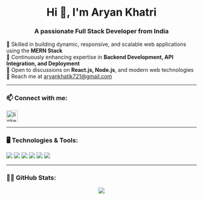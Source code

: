 <h1 align="center">Hi 👋, I'm Aryan Khatri</h1>
<h3 align="center">A passionate Full Stack Developer from India</h3>

<p align="left">
🔹 Skilled in building dynamic, responsive, and scalable web applications using the <b>MERN Stack</b><br>
🚀 Continuously enhancing expertise in <b>Backend Development, API Integration, and Deployment</b><br>
💬 Open to discussions on <b>React.js, Node.js</b>, and modern web technologies<br>
📧 Reach me at <a href="aryankhatik721@gmail.com">aryankhatik721@gmail.com</a><br>
</p>

---

### 📫 Connect with me:
<p align="left">
  <a href="[https://www.linkedin.com/in/your-linkedin](https://www.linkedin.com/in/aryan-khatri-8587b3251/)" target="blank">
    <img align="center" src="https://cdn.jsdelivr.net/gh/devicons/devicon/icons/linkedin/linkedin-original.svg" alt="linkedin" height="30" width="30" />
  </a>
</p>

---

### 🖥️ Technologies & Tools:
<p align="left">
  <img src="https://img.shields.io/badge/HTML5-E34F26?logo=html5&logoColor=white" />
  <img src="https://img.shields.io/badge/CSS3-1572B6?logo=css3&logoColor=white" />
  <img src="https://img.shields.io/badge/JavaScript-F7DF1E?logo=javascript&logoColor=black" />
  <img src="https://img.shields.io/badge/Node.js-43853D?logo=node.js&logoColor=white" />
  <img src="https://img.shields.io/badge/React-20232A?logo=react&logoColor=61DAFB" />
  <img src="https://img.shields.io/badge/MongoDB-4EA94B?logo=mongodb&logoColor=white" />
</p>

---

### 👨‍💻 GitHub Stats:
<p align="center">
  <img src="https://github-readme-stats.vercel.app/api?username=your-github-username&show_icons=true&theme=radical" />
</p>
